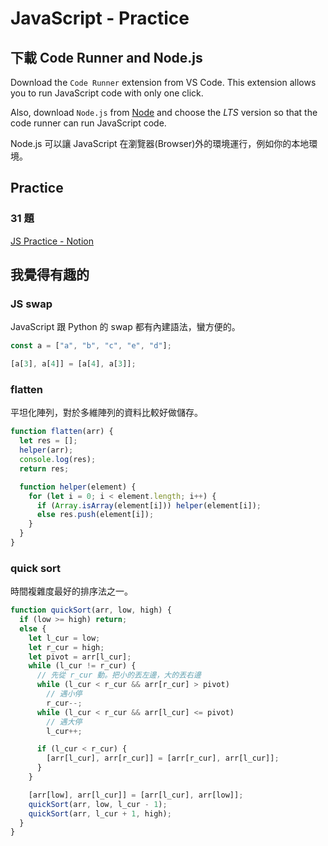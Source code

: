 # JavaScript - Practice

## 下載 Code Runner and Node.js

Download the `Code Runner` extension from VS Code. This extension allows you to run JavaScript code with only one click.

Also, download `Node.js` from [Node](https://nodejs.org/en/)
and choose the _LTS_ version so that the code runner can run JavaScript code.

Node.js 可以讓 JavaScript 在瀏覽器(Browser)外的環境運行，例如你的本地環境。

## Practice

### 31 題

[JS Practice - Notion](https://www.notion.so/JS-Practice-a692c4dc450c476a8a7d9f8fe997deda)

## 我覺得有趣的

### JS swap

JavaScript 跟 Python 的 swap 都有內建語法，蠻方便的。

```jsx
const a = ["a", "b", "c", "e", "d"];

[a[3], a[4]] = [a[4], a[3]];
```

### flatten

平坦化陣列，對於多維陣列的資料比較好做儲存。

```jsx
function flatten(arr) {
  let res = [];
  helper(arr);
  console.log(res);
  return res;

  function helper(element) {
    for (let i = 0; i < element.length; i++) {
      if (Array.isArray(element[i])) helper(element[i]);
      else res.push(element[i]);
    }
  }
}
```

### quick sort

時間複雜度最好的排序法之一。

```jsx
function quickSort(arr, low, high) {
  if (low >= high) return;
  else {
    let l_cur = low;
    let r_cur = high;
    let pivot = arr[l_cur];
    while (l_cur != r_cur) {
      // 先從 r_cur 動。把小的丟左邊，大的丟右邊
      while (l_cur < r_cur && arr[r_cur] > pivot)
        // 遇小停
        r_cur--;
      while (l_cur < r_cur && arr[l_cur] <= pivot)
        // 遇大停
        l_cur++;

      if (l_cur < r_cur) {
        [arr[l_cur], arr[r_cur]] = [arr[r_cur], arr[l_cur]];
      }
    }

    [arr[low], arr[l_cur]] = [arr[l_cur], arr[low]];
    quickSort(arr, low, l_cur - 1);
    quickSort(arr, l_cur + 1, high);
  }
}
```
